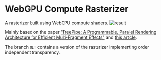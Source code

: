 # WebGPU Compute Rasterizer

A rasterizer built using WebGPU compute shaders.
![result](readme/result.gif)

Mainly based on the paper ["FreePipe: A Programmable, Parallel Rendering Architecture for Efficient Multi-Fragment Effects"](https://sites.google.com/site/hmcen0921/cudarasterizer) and [this article](https://github.com/OmarShehata/webgpu-compute-rasterizer/blob/main/how-to-build-a-compute-rasterizer.md).

The branch `OIT` contains a version of the rasterizer implementing order independent transparency.
